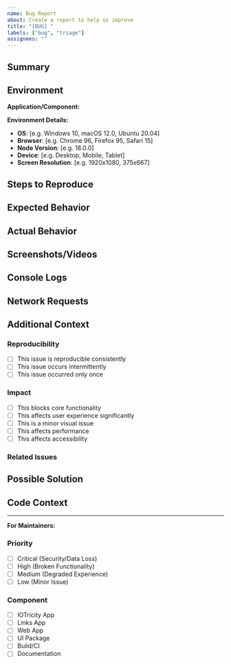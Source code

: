 ```yaml
---
name: Bug Report
about: Create a report to help us improve
title: "[BUG] "
labels: ["bug", "triage"]
assignees: ""
---
```


## Summary

<!-- A clear and concise description of what the bug is -->

## Environment

**Application/Component:**

<!-- Which app/component is affected (iotricity/links/web/ui) -->

**Environment Details:**

- **OS**: [e.g. Windows 10, macOS 12.0, Ubuntu 20.04]
- **Browser**: [e.g. Chrome 96, Firefox 95, Safari 15]
- **Node Version**: [e.g. 18.0.0]
- **Device**: [e.g. Desktop, Mobile, Tablet]
- **Screen Resolution**: [e.g. 1920x1080, 375x667]

## Steps to Reproduce

<!-- Steps to reproduce the behavior -->

## Expected Behavior

<!-- A clear and concise description of what you expected to happen -->

## Actual Behavior

<!-- A clear and concise description of what actually happened -->

## Screenshots/Videos

<!-- If applicable, add screenshots or videos to help explain your problem -->

## Console Logs

<!-- If applicable, include any error messages from the browser console -->

## Network Requests

<!-- If applicable, include any relevant network request information -->

## Additional Context

<!-- Add any other context about the problem here -->

### Reproducibility

- [ ] This issue is reproducible consistently
- [ ] This issue occurs intermittently
- [ ] This issue occurred only once

### Impact

- [ ] This blocks core functionality
- [ ] This affects user experience significantly
- [ ] This is a minor visual issue
- [ ] This affects performance
- [ ] This affects accessibility

### Related Issues

<!-- Link any related issues or discussions -->

## Possible Solution

<!-- If you have a suggestion for fixing the issue, please describe it here -->

## Code Context

<!-- If relevant, include code snippets that might be related to the issue -->

---

**For Maintainers:**

### Priority

- [ ] Critical (Security/Data Loss)
- [ ] High (Broken Functionality)
- [ ] Medium (Degraded Experience)
- [ ] Low (Minor Issue)

### Component

- [ ] IOTricity App
- [ ] Links App
- [ ] Web App
- [ ] UI Package
- [ ] Build/CI
- [ ] Documentation
